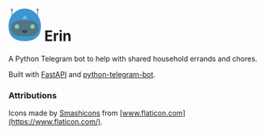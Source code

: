 # ![Erin](imgs/erin-64x64.png) Erin
A Python Telegram bot to help with shared household errands and chores.

Built with [FastAPI](https://fastapi.tiangolo.com/) and [python-telegram-bot](https://python-telegram-bot.org/).

### Attributions
Icons made by [Smashicons](https://www.flaticon.com/authors/smashicons) from [www.flaticon.com](https://www.flaticon.com/).